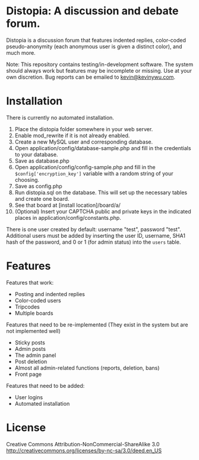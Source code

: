 # Distopia: A discussion and debate forum.

Distopia is a discussion forum that features indented replies, color-coded pseudo-anonymity (each anonymous user is given a distinct color), and much more.

Note: This repository contains testing/in-development software. The system should always work but features may be incomplete or missing. Use at your own discretion. Bug reports can be emailed to kevin@kevinywu.com.

# Installation
There is currently no automated installation.

1. Place the distopia folder somewhere in your web server.
2. Enable mod_rewrite if it is not already enabled.
3. Create a new MySQL user and corresponding database.
4. Open application/config/database-sample.php and fill in the credentials to your database.
5. Save as database.php
6. Open application/config/config-sample.php and fill in the `$config['encryption_key']` variable with a random string of your choosing.
7. Save as config.php
8. Run distopia.sql on the database. This will set up the necessary tables and create one board.
9. See that board at [install location]/board/a/
10. (Optional) Insert your CAPTCHA public and private keys in the indicated places in application/config/constants.php.

There is one user created by default: username "test", password "test". Additional users must be added by inserting the user ID, username, SHA1 hash of the password, and 0 or 1 (for admin status) into the `users` table.

# Features

Features that work:
* Posting and indented replies
* Color-coded users
* Tripcodes
* Multiple boards

Features that need to be re-implemented
(They exist in the system but are not implemented well)
* Sticky posts
* Admin posts
* The admin panel
* Post deletion
* Almost all admin-related functions (reports, deletion, bans)
* Front page

Features that need to be added:
* User logins
* Automated installation


# License
Creative Commons Attribution-NonCommercial-ShareAlike 3.0
http://creativecommons.org/licenses/by-nc-sa/3.0/deed.en_US
